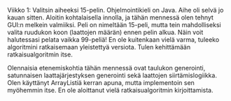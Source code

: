 Viikko 1:
Valitsin aiheeksi 15-pelin. Ohjelmointikieli on Java. Aihe oli selvä jo kauan
sitten. Aloitin kohtalaisella innolla, ja tähän mennessä olen tehnyt GUI:n
melkein valmiiksi. Peli on nimeltään 15-peli, mutta tein mahdolliseksi valita
ruudukon koon (laattojen määrän) ennen pelin alkua. Näin voit halutessasi
pelata vaikka 99-peliä! En ole kuitenkaan vielä varma, tuleeko algoritmini
ratkaisemaan yleistettyä versiota. Tulen kehittämään ratkaisualgoritmin itse.

Olennaisia etenemiskohtia tähän mennessä ovat taulukon generointi,
satunnaisen laattajärjestyksen generointi sekä laattojen siirtämislogiikka.
Olen käyttänyt ArrayListiä kerran apuna, mutta implementoin sen myöhemmin
itse. En ole aloittanut vielä ratkaisualgoritmin kirjoittamista.
